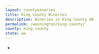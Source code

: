 ```yaml
---
layout: countywineries
title: King County Wineries
description: Wineries in King County WA
permalink: /washington/king county/
county: king county
state: wa
---
```

-
